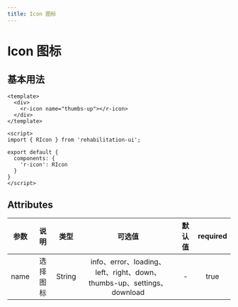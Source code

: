 ```yaml
---
title: Icon 图标
---
```


# Icon 图标

## 基本用法
<ClientOnly>
  <IconDocs></IconDocs>
</ClientOnly>

```Vue
<template>
  <div>
    <r-icon name="thumbs-up"></r-icon>
  </div>
</template>

<script>
import { RIcon } from 'rehabilitation-ui';

export default {
  components: {
    'r-icon': RIcon
  }
}
</script>
```

## Attributes

|参数| 说明 |  类型  | 可选值 | 默认值 | required
| :-------------: |:-------------:| :-----:|:-----:|:-----:|:-----:|
| name | 选择图标 | String | info、error、loading、left、right、down、thumbs-up、settings、download | - | true
